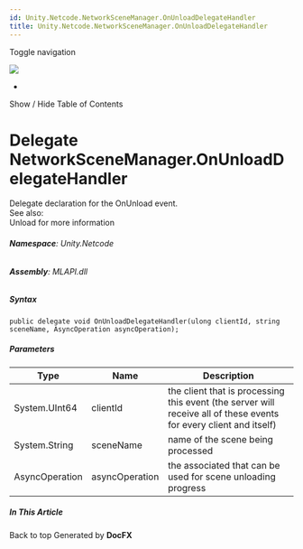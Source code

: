 ```yaml
---
id: Unity.Netcode.NetworkSceneManager.OnUnloadDelegateHandler
title: Unity.Netcode.NetworkSceneManager.OnUnloadDelegateHandler
---
```


<div id="wrapper">

<div>

<div class="container">

<div class="navbar-header">

Toggle navigation

<img src="../logo.svg" id="logo" class="svg" />

</div>

<div id="navbar" class="collapse navbar-collapse">

<div class="form-group">

</div>

</div>

</div>

<div class="subnav navbar navbar-default">

<div id="breadcrumb" class="container hide-when-search">

-   

</div>

</div>

</div>

<div class="container body-content hide-when-search" role="main">

<div class="sidenav hide-when-search">

Show / Hide Table of Contents

<div id="sidetoggle" class="sidetoggle collapse">

<div id="sidetoc">

</div>

</div>

</div>

<div class="article row grid-right">

<div class="col-md-10">

# Delegate NetworkSceneManager.OnUnloadDelegateHandler

<div class="markdown level0 summary">

Delegate declaration for the OnUnload event.  
See also:  
Unload for more information

</div>

<div class="markdown level0 conceptual">

</div>

###### **Namespace**: Unity.Netcode

###### **Assembly**: MLAPI.dll

##### Syntax

<div class="codewrapper">

``` lang-csharp
public delegate void OnUnloadDelegateHandler(ulong clientId, string sceneName, AsyncOperation asyncOperation);
```

</div>

##### Parameters

| Type           | Name           | Description                                                                                                        |
|----------------|----------------|--------------------------------------------------------------------------------------------------------------------|
| System.UInt64  | clientId       | the client that is processing this event (the server will receive all of these events for every client and itself) |
| System.String  | sceneName      | name of the scene being processed                                                                                  |
| AsyncOperation | asyncOperation | the associated that can be used for scene unloading progress                                                       |

</div>

<div class="hidden-sm col-md-2" role="complementary">

<div class="sideaffix">

<div class="contribution">

</div>

##### In This Article

<div>

</div>

</div>

</div>

</div>

</div>

<div class="grad-bottom">

</div>

<div class="footer">

<div class="container">

Back to top Generated by **DocFX**

</div>

</div>

</div>
